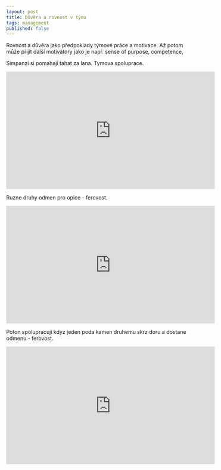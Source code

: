 ```yaml
---
layout: post
title: Důvěra a rovnost v týmu
tags: management
published: false
---
```


Rovnost a důvěra jako předpoklady týmové práce a motivace. Až potom může přijít další motivátory jako je např. sense of purpose, competence, 


Simpanzi si pomahaji tahat za lana. Tymova spoluprace.

<iframe width="560" height="315" src="https://www.youtube.com/embed/zrv91Pa3jgs" frameborder="0" allowfullscreen></iframe>

Ruzne druhy odmen pro opice - ferovost.

<iframe width="560" height="315" src="https://www.youtube.com/embed/QijfsvQO-54" frameborder="0" allowfullscreen></iframe>

Poton spolupracuji kdyz jeden poda kamen druhemu skrz doru a dostane odmenu - ferovost.

<iframe width="560" height="315" src="https://www.youtube.com/embed/2BYJf2xSONc" frameborder="0" allowfullscreen></iframe>



